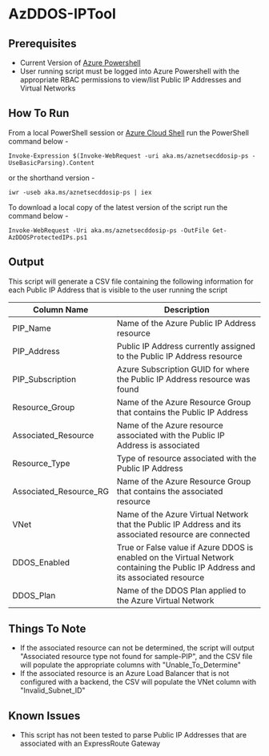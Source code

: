 # AzDDOS-IPTool

## Prerequisites
* Current Version of [Azure Powershell](https://docs.microsoft.com/en-us/powershell/azure/install-az-p)
* User running script must be logged into Azure Powershell with the appropriate RBAC permissions to view/list Public IP Addresses and Virtual Networks

## How To Run

From a local PowerShell session or [Azure Cloud Shell](https://docs.microsoft.com/en-us/azure/cloud-shell/overview) run the PowerShell command below - 

`Invoke-Expression $(Invoke-WebRequest -uri aka.ms/aznetsecddosip-ps -UseBasicParsing).Content`

or the shorthand version -

`iwr -useb aka.ms/aznetsecddosip-ps | iex`

To download a local copy of the latest version of the script run the command below - 

`Invoke-WebRequest -Uri aka.ms/aznetsecddosip-ps -OutFile Get-AzDDOSProtectedIPs.ps1`


## Output
This script will generate a CSV file containing the following information for each Public IP Address that is visible to the user running the script 

| Column Name           | Description                                                                                           |
|---------------------|----------------------------------------------------------------------------------------------------------------------------------------|
| PIP_Name            | Name of the Azure Public IP Address resource   
| PIP_Address         | Public IP Address currently assigned to the Public IP Address resource                                                                 |
| PIP_Subscription    | Azure Subscription GUID for where the Public IP Address resource was found                                                             |
| Resource_Group      | Name of the Azure Resource Group that contains the Public IP Address                              |
| Associated_Resource | Name of the Azure resource associated with the Public IP Address is associated |
| Resource_Type       | Type of resource associated with the Public IP Address                                                                         |
| Associated_Resource_RG       | Name of the Azure Resource Group that contains the associated resource                                                                         |
| VNet                | Name of the Azure Virtual Network that the Public IP Address and its associated resource are connected                               |
| DDOS_Enabled        | True or False value if Azure DDOS is enabled on the Virtual Network containing the Public IP Address and its associated resource |
| DDOS_Plan           | Name of the DDOS Plan applied to the Azure Virtual Network                                                                          |

## Things To Note  

* If the associated resource can not be determined, the script will output "Associated resource type not found for sample-PIP", and the CSV file will populate the appropriate columns with "Unable_To_Determine"
* If the associated resource is an Azure Load Balancer that is not configured with a backend, the CSV will populate the VNet column with "Invalid_Subnet_ID"

## Known Issues 
* This script has not been tested to parse Public IP Addresses that are associated with an ExpressRoute Gateway